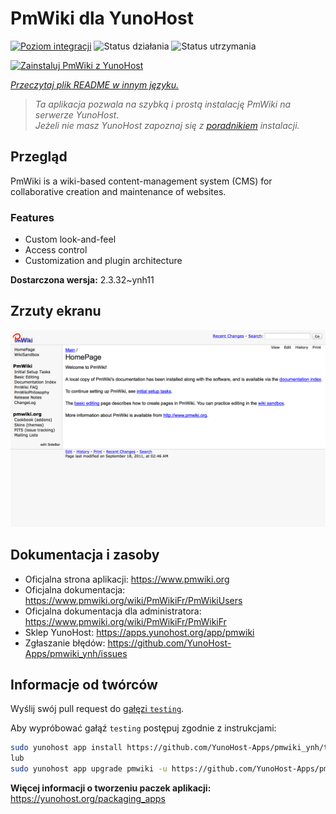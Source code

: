 <!--
To README zostało automatycznie wygenerowane przez <https://github.com/YunoHost/apps/tree/master/tools/readme_generator>
Nie powinno być ono edytowane ręcznie.
-->

# PmWiki dla YunoHost

[![Poziom integracji](https://apps.yunohost.org/badge/integration/pmwiki)](https://ci-apps.yunohost.org/ci/apps/pmwiki/)
![Status działania](https://apps.yunohost.org/badge/state/pmwiki)
![Status utrzymania](https://apps.yunohost.org/badge/maintained/pmwiki)

[![Zainstaluj PmWiki z YunoHost](https://install-app.yunohost.org/install-with-yunohost.svg)](https://install-app.yunohost.org/?app=pmwiki)

*[Przeczytaj plik README w innym języku.](./ALL_README.md)*

> *Ta aplikacja pozwala na szybką i prostą instalację PmWiki na serwerze YunoHost.*  
> *Jeżeli nie masz YunoHost zapoznaj się z [poradnikiem](https://yunohost.org/install) instalacji.*

## Przegląd

PmWiki is a wiki-based content-management system (CMS) for collaborative creation and maintenance of websites. 

### Features

- Custom look-and-feel
- Access control
- Customization and plugin architecture

**Dostarczona wersja:** 2.3.32~ynh11

## Zrzuty ekranu

![Zrzut ekranu z PmWiki](./doc/screenshots/pmwiki.png)

## Dokumentacja i zasoby

- Oficjalna strona aplikacji: <https://www.pmwiki.org>
- Oficjalna dokumentacja: <https://www.pmwiki.org/wiki/PmWikiFr/PmWikiUsers>
- Oficjalna dokumentacja dla administratora: <https://www.pmwiki.org/wiki/PmWikiFr/PmWikiFr>
- Sklep YunoHost: <https://apps.yunohost.org/app/pmwiki>
- Zgłaszanie błędów: <https://github.com/YunoHost-Apps/pmwiki_ynh/issues>

## Informacje od twórców

Wyślij swój pull request do [gałęzi `testing`](https://github.com/YunoHost-Apps/pmwiki_ynh/tree/testing).

Aby wypróbować gałąź `testing` postępuj zgodnie z instrukcjami:

```bash
sudo yunohost app install https://github.com/YunoHost-Apps/pmwiki_ynh/tree/testing --debug
lub
sudo yunohost app upgrade pmwiki -u https://github.com/YunoHost-Apps/pmwiki_ynh/tree/testing --debug
```

**Więcej informacji o tworzeniu paczek aplikacji:** <https://yunohost.org/packaging_apps>
